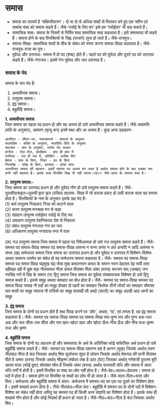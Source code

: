 # समास

* समास का तात्पर्य है ‘संक्षिप्तीकरण’। दो या दो से अधिक शब्दों से मिलकर बने हुए एक नवीन एवं सार्थक शब्द को समास कहते हैं। जैसे-‘रसोई के लिए घर’ इसे हम ‘रसोईघर’ भी कह सकते हैं।
* सामासिक शब्द- समास के नियमों से निर्मित शब्द सामासिक शब्द कहलाता है। इसे समस्तपद भी कहते हैं। समास होने के बाद विभक्तियों के चिह्न (परसर्ग) लुप्त हो जाते हैं। जैसे-राजपुत्र।
* समास-विग्रह- सामासिक शब्दों के बीच के संबंध को स्पष्ट करना समास-विग्रह कहलाता है। जैसे-राजपुत्र-राजा का पुत्र।
* पूर्वपद और उत्तरपद- समास में दो पद (शब्द) होते हैं। पहले पद को पूर्वपद और दूसरे पद को उत्तरपद कहते हैं। जैसे-गंगाजल। इसमें गंगा पूर्वपद और जल उत्तरपद है।

### समास के भेद
समास के चार भेद हैं-
1. अव्ययीभाव समास।
2. तत्पुरुष समास।
3. द्वंद्व समास।
4. बहुव्रीहि समास।

__1. अव्ययीभाव समास__<br>
जिस समास का पहला पद प्रधान हो और वह अव्यय हो उसे अव्ययीभाव समास कहते हैं। जैसे-यथामति (मति के अनुसार), आमरण (मृत्यु कर) इनमें यथा और आ अव्यय हैं।
कुछ अन्य उदाहरण-
```
आजीवन - जीवन-भर, यथासामर्थ्य - सामर्थ्य के अनुसार
यथाशक्ति - शक्ति के अनुसार, यथाविधि विधि के अनुसार
यथाक्रम - क्रम के अनुसार, भरपेट पेट भरकर
हररोज़ - रोज़-रोज़, हाथोंहाथ - हाथ ही हाथ में
रातोंरात - रात ही रात में, प्रतिदिन - प्रत्येक दिन
बेशक - शक के बिना, निडर - डर के बिना
निस्संदेह - संदेह के बिना, हरसाल - हरेक साल
अव्ययीभाव समास की पहचान- इसमें समस्त पद अव्यय बन जाता है अर्थात समास होने के बाद उसका रूप कभी नहीं बदलता है। इसके साथ विभक्ति चिह्न भी नहीं लगता।<br> जैसे-ऊपर के समस्त शब्द है।
```

__2. तत्पुरुष समास:-__<br>
जिस समास का उत्तरपद प्रधान हो और पूर्वपद गौण हो उसे तत्पुरुष समास कहते हैं। जैसे-तुलसीदासकृत=तुलसी द्वारा कृत (रचित)
ज्ञातव्य- विग्रह में जो कारक प्रकट हो उसी कारक वाला वह समास होता है। विभक्तियों के नाम के अनुसार इसके छह भेद हैं-<br>
(1) कर्म तत्पुरुष गिरहकट गिरह को काटने वाला<br>
(2) करण तत्पुरुष मनचाहा मन से चाहा<br>
(3) संप्रदान तत्पुरुष रसोईघर रसोई के लिए घर<br>
(4) अपादान तत्पुरुष देशनिकाला देश से निकाला<br>
(5) संबंध तत्पुरुष गंगाजल गंगा का जल<br>
(6) अधिकरण तत्पुरुष नगरवास नगर में वास<br>
<br>
(क) नञ तत्पुरुष समास
जिस समास में पहला पद निषेधात्मक हो उसे नञ तत्पुरुष समास कहते हैं। जैसे-
समस्त पद समास-विग्रह समस्त पद समास-विग्रह
असभ्य न सभ्य अनंत न अंत
अनादि न आदि असंभव न संभव
(ख) कर्मधारय समास
जिस समास का उत्तरपद प्रधान हो और पूर्ववद व उत्तरपद में विशेषण-विशेष्य अथवा उपमान-उपमेय का संबंध हो वह कर्मधारय समास कहलाता है। जैसे-
समस्त पद	समास-विग्रह	समस्त पद	समात विग्रह
चंद्रमुख	चंद्र जैसा मुख	कमलनयन	कमल के समान नयन
देहलता	देह रूपी लता	दहीबड़ा	दही में डूबा बड़ा
नीलकमल	नीला कमल	पीतांबर	पीला अंबर (वस्त्र)
सज्जन	सत् (अच्छा) जन	नरसिंह	नरों में सिंह के समान
(ग) द्विगु समास
जिस समास का पूर्वपद संख्यावाचक विशेषण हो उसे द्विगु समास कहते हैं। इससे समूह अथवा समाहार का बोध होता है। जैसे-
समस्त पद	समात-विग्रह	समस्त पद	समास विग्रह
नवग्रह	नौ ग्रहों का मसूह	दोपहर	दो पहरों का समाहार
त्रिलोक	तीनों लोकों का समाहार	चौमासा	चार मासों का समूह
नवरात्र	नौ रात्रियों का समूह	शताब्दी	सौ अब्दो (सालों) का समूह
अठन्नी	आठ आनों का समूह	

__3. द्वंद्व समास__<br>
जिस समास के दोनों पद प्रधान होते हैं तथा विग्रह करने पर ‘और’, अथवा, ‘या’, एवं लगता है, वह द्वंद्व समास कहलाता है। जैसे-
समस्त पद	समास-विग्रह	समस्त पद	समास-विग्रह
पाप-पुण्य	पाप और पुण्य	अन्न-जल	अन्न और जल
सीता-राम	सीता और राम	खरा-खोटा	खरा और खोटा
ऊँच-नीच	ऊँच और नीच	राधा-कृष्ण	राधा और कृष्ण

__4. बहुव्रीहि समास__<br>
जिस समास के दोनों पद अप्रधान हों और समस्तपद के अर्थ के अतिरिक्त कोई सांकेतिक अर्थ प्रधान हो उसे बहुव्रीहि समास कहते हैं। जैसे-
समस्त पद	समास-विग्रह
दशानन	दश है आनन (मुख) जिसके अर्थात् रावण
नीलकंठ	नीला है कंठ जिसका अर्थात् शिव
सुलोचना	सुंदर है लोचन जिसके अर्थात् मेघनाद की पत्नी
पीतांबर	पीले है अम्बर (वस्त्र) जिसके अर्थात् श्रीकृष्ण
लंबोदर	लंबा है उदर (पेट) जिसका अर्थात् गणेशजी
दुरात्मा	बुरी आत्मा वाला (कोई दुष्ट)
श्वेतांबर	श्वेत है जिसके अंबर (वस्त्र) अर्थात् सरस्वती
संधि और समास में अंतर
संधि वर्णों में होती है। इसमें विभक्ति या शब्द का लोप नहीं होता है। जैसे-देव+आलय=देवालय। समास दो पदों में होता है। समास होने पर विभक्ति या शब्दों का लोप भी हो जाता है। जैसे-माता-पिता=माता और पिता।
कर्मधारय और बहुव्रीहि समास में अंतर- कर्मधारय में समस्त-पद का एक पद दूसरे का विशेषण होता है। इसमें शब्दार्थ प्रधान होता है।
 जैसे-नीलकंठ=नीला कंठ। बहुव्रीहि में समस्त पद के दोनों पदों में विशेषण-विशेष्य का संबंध नहीं होता अपितु वह समस्त पद ही किसी अन्य संज्ञादि का विशेषण होता है। इसके साथ ही शब्दार्थ गौण होता है और कोई भिन्नार्थ ही प्रधान हो जाता है। जैसे-नील+कंठ=नीला है कंठ जिसका अर्थात शिव।
